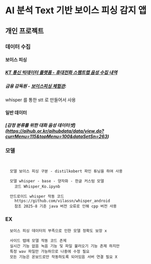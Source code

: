 #  AI 분석 Text 기반 보이스 피싱 감지 앱

##  개인 프로젝트

### 데이터 수집 
#### 보이스 피싱
##### [KT 통신 빅데이터 플랫폼 - 휴대전화 스팸트랩 음성 수집 내역](https://bdp.kt.co.kr/invoke/SOKBP2602/)
##### 금융 감독원 - [보이스피싱 체험관](https://www.fss.or.kr/fss/bbs/B0000203/list.do?menuNo=200686):
whisper 를 통한 stt 로 만들어서 사용

#### 일반 데이터
##### [감정 분류를 위한 대화 음성 데이터셋] (https://aihub.or.kr/aihubdata/data/view.do?currMenu=115&topMenu=100&dataSetSn=263)
  ### 모델
```
  
  
  모델 보이스 피싱 구분 - distilkobert 파인 튜닝을 하여 사용
  
  모델 whisper - base - 양자화 - 한글 커스텀 모델
    코드 Whisper_Ko.ipynb
  
  안드로이드 whisper 작동 코드 
    https://github.com/vilassn/whisper_android
    참조 2025-8 기준 java 버전 오류로 인해 cpp 버전 사용 
```
  ### EX
```
  보이스 피싱 데이터의 부족으로 인한 모델 정확도 보장 x

  사이드 탭에 모델 작동 코드 존제 
  실시간 기능 없음 녹음 기능 및 파일 불러오기 기능 존제 하지만 
  특정 wav 파일만 가능하므로 나중에 수정 필요
  모든 기능은 온보드로만 작동하도록 되어있음 서버 연결 필요 X
```
